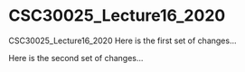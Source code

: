 # CSC30025_Lecture16_2020
CSC30025_Lecture16_2020
Here is the first set of changes...

Here is the second set of changes...
